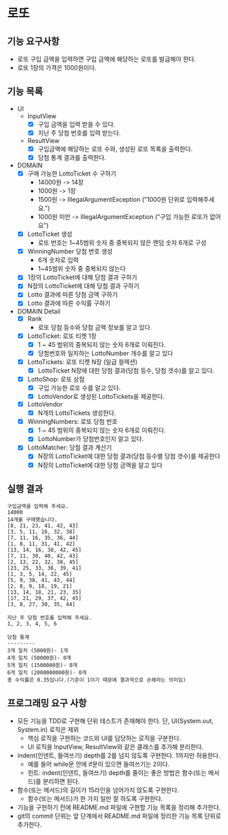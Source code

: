 # 로또
## 기능 요구사항
* 로또 구입 금액을 입력하면 구입 금액에 해당하는 로또를 발급해야 한다.
* 로또 1장의 가격은 1000원이다.

## 기능 목록
* UI
  * InputView
    * [X] 구입 금액을 입력 받을 수 있다.
    * [X] 지난 주 당첨 번호를 입력 받는다.
  * ResultView
    * [X] 구입금액에 해당하는 로또 수와, 생성된 로또 목록을 출력한다.
    * [X] 당첨 통계 결과를 출력한다.
    
* DOMAIN
    * [X] 구매 가능한 LottoTicket 수 구하기
        * 14000원 -> 14장 
        * 1000원 -> 1장
        * 1500원 -> IllegalArgumentException ("1000원 단위로 입력해주세요.")
        * 1000원 미만 -> IllegalArgumentException ("구입 가능한 로또가 없어요")
    * [X] LottoTicket 생성
        * 로또 번호는 1~45범위 숫자 중 중복되지 않은 랜덤 숫자 6개로 구성
    * [X] WinningNumber 당첨 번호 생성
        * 6개 숫자로 입력
        * 1~45범위 숫자 중 중복되지 않는다
    * [X] 1장의 LottoTicket에 대해 당첨 결과 구하기 
    * [X] N장의 LottoTicket에 대해 당첨 결과 구하기
    * [X] Lotto 결과에 따른 당첨 금액 구하기
    * [X] Lotto 결과에 따른 수익률 구하기
    
* DOMAIN Detail
    * [X] Rank
      - 로또 당첨 등수와 당첨 금액 정보를 알고 있다.
    * [X] LottoTicket: 로또 티켓 1장
        - [X] 1 ~ 45 범위의 중복되지 않는 숫자 6개로 이뤄진다.
        - [X] 당첨번호와 일치하는 LottoNumber 개수를 알고 있다
    * [x] LottoTickets: 로또 티켓 N장 (일급 컬렉션)
        - [X] LottoTicket N장에 대한 당첨 결과(당첨 등수, 당첨 갯수)를 알고 있다. 
    * [X] LottoShop: 로또 상점
        - [X] 구입 가능한 로또 수를 알고 있다.
        - [X] LottoVendor로 생성된 LottoTickets을 제공한다.
    * [X] LottoVendor
        - [X] N개의 LottoTickets 생성한다.
    * [X] WinningNumbers: 로또 당첨 번호 
        - [X] 1 ~ 45 범위의 중복되지 않는 숫자 6개로 이뤄진다.
        - [X] LottoNumber가 당첨번호인지 알고 있다.
    * [X] LottoMatcher: 당첨 결과 계산기
      - [X] N장의 LottoTicket에 대한 당첨 결과(당첨 등수별 당첨 갯수)를 제공한다 
      - [X] N장의 LottoTicket에 대한 당첨 금액을 알고 있다
    
## 실행 결과
```
구입금액을 입력해 주세요.
14000
14개를 구매했습니다.
[8, 21, 23, 41, 42, 43]
[3, 5, 11, 16, 32, 38]
[7, 11, 16, 35, 36, 44]
[1, 8, 11, 31, 41, 42]
[13, 14, 16, 38, 42, 45]
[7, 11, 30, 40, 42, 43]
[2, 13, 22, 32, 38, 45]
[23, 25, 33, 36, 39, 41]
[1, 3, 5, 14, 22, 45]
[5, 9, 38, 41, 43, 44]
[2, 8, 9, 18, 19, 21]
[13, 14, 18, 21, 23, 35]
[17, 21, 29, 37, 42, 45]
[3, 8, 27, 30, 35, 44]

지난 주 당첨 번호를 입력해 주세요.
1, 2, 3, 4, 5, 6

당첨 통계
---------
3개 일치 (5000원)- 1개
4개 일치 (50000원)- 0개
5개 일치 (1500000원)- 0개
6개 일치 (2000000000원)- 0개
총 수익률은 0.35입니다.(기준이 1이기 때문에 결과적으로 손해라는 의미임)
```

## 프로그래밍 요구 사항
* 모든 기능을 TDD로 구현해 단위 테스트가 존재해야 한다. 단, UI(System.out, System.in) 로직은 제외
  * 핵심 로직을 구현하는 코드와 UI를 담당하는 로직을 구분한다.
  * UI 로직을 InputView, ResultView와 같은 클래스를 추가해 분리한다.
* indent(인덴트, 들여쓰기) depth를 2를 넘지 않도록 구현한다. 1까지만 허용한다.
  * 예를 들어 while문 안에 if문이 있으면 들여쓰기는 2이다.
  * 힌트: indent(인덴트, 들여쓰기) depth를 줄이는 좋은 방법은 함수(또는 메서드)를 분리하면 된다.
* 함수(또는 메서드)의 길이가 15라인을 넘어가지 않도록 구현한다.
  * 함수(또는 메서드)가 한 가지 일만 잘 하도록 구현한다.
* 기능을 구현하기 전에 README.md 파일에 구현할 기능 목록을 정리해 추가한다.
* git의 commit 단위는 앞 단계에서 README.md 파일에 정리한 기능 목록 단위로 추가한다.
